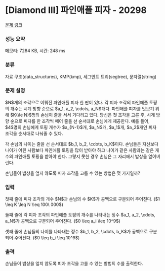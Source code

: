 # [Diamond III] 파인애플 피자 - 20298 

[문제 링크](https://www.acmicpc.net/problem/20298) 

### 성능 요약

메모리: 7284 KB, 시간: 248 ms

### 분류

자료 구조(data_structures), KMP(kmp), 세그먼트 트리(segtree), 문자열(string)

### 문제 설명

<p>$N$개의 조각으로 이뤄진 파인애플 피자 한 판이 있다. 각 피자 조각의 파인애플 토핑의 개수는 시계 방향 순으로 $a_1, a_2, \cdots, a_N$개다. 파인애플 피자를 맛보기 위해 $K(\le N)$명의 손님이 줄을 서서 기다리고 있다. 당신은 첫 조각을 고른 후, 시계 방향 순으로 피자를 한 조각씩 떼어 줄을 선 순서대로 손님에게 제공한다. 예를 들어, $4$명의 손님에게 토핑 개수가 $a_{N-1}$개, $a_N$개, $a_1$개, $a_2$개인 피자 조각을 순서대로 나눠줄 수 있다.</p>

<p>각 손님의 나이는 줄을 선 순서대로 $b_1, b_2, \cdots, b_K$이다. 손님들은 자신보다 나이가 어린 사람보다 파인애플 토핑을 많이 받아야 하고 나이가 같은 사람과는 같은 개수의 파인애플 토핑을 받아야 한다. 그렇지 못한 경우 손님은 그 자리에서 밥상을 엎어버린다.</p>

<p>손님들이 밥상을 엎지 않도록 피자 조각을 고를 수 있는 방법은 몇 가지일까?</p>

### 입력 

 <p>첫째 줄에 피자 조각의 개수 $N$과 손님의 수 $K$가 공백으로 구분되어 주어진다. ($1 \leq K \leq N \leq 100\ 000$)</p>

<p>둘째 줄에 각 피자 조각의 파인애플 토핑의 개수를 나타내는 정수 $a_1, a_2, \cdots, a_N$가 공백으로 구분되어 주어진다. ($0 \leq a_i \leq 10^9$)</p>

<p>셋째 줄에 손님들의 나이를 나타내는 정수 $b_1, b_2, \cdots, b_K$가 공백으로 구분되어 주어진다. ($0 \leq b_i \leq 10^9$)</p>

### 출력 

 <p>손님들이 밥상을 엎지 않도록 피자 조각을 고를 수 있는 방법의 수를 출력한다.</p>

